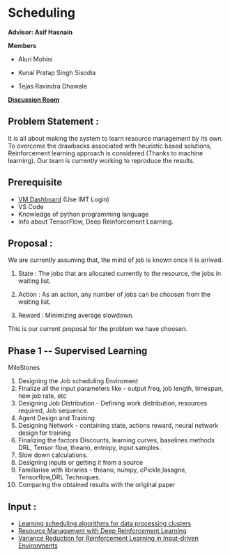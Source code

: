 # Scheduling

**Advisor: Asif Hasnain**

**Members**

* Aluri Mohini

* Kunal Pratap Singh Sisodia

* Tejas Ravindra Dhawale

**[Discussion Room](https://bbb.imt.uni-paderborn.de/b/asi-nrc-egt)**


## Problem Statement :

  It is all about making the system to learn resource management by its own.
  To overcome the drawbacks associated with  heuristic based solutions, Reinforcement learning approach is considered (Thanks to machine learning).
  Our team is currently working to reproduce the results.

## Prerequisite

  * [VM Dashboard](https://vsc.cs.uni-paderborn.de/ui/) (Use IMT Login)
  * VS Code
  * Knowledge of python programming language
  * Info about TensorFlow, Deep Reinforcement Learning.

## Proposal :

We are currently assuming that, the mind of job is known once it is arrived.

1) State : The jobs that are allocated currently to the resource, 
           the jobs in waiting list.
		   
2) Action : As an action, any number of jobs can be choosen from the waiting list.

3) Reward : Minimizing average slowdown.

This is our current proposal for the problem we have choosen. 

## Phase 1 -- Supervised Learning

MileStones

1) Designing the Job scheduling Enviroment
2) Finalize all the input parameters like - output freq, job length, timespan, new job rate, etc
3) Designing Job Distribution - Defining work distribution, resources required, Job sequence.
3) Agent Design and Training
4) Designing Network - containing state, actions reward, neural network design for training
5) Finalizing the factors Discounts, learning curves, baselines methods DRL, Tensor flow, theano, entropy, input samples.
6) Slow down calculations.
7) Designing inputs or getting it from a source
8) Familiarise with libraries - theano, numpy, cPickle,lasagne, Tensorflow,DRL Techniques.
9) Comparing the obtained results with the original paper

## Input :

* [Learning scheduling algorithms for data processing clusters](https://web.mit.edu/decima/content/sigcomm-2019.pdf)
* [Resource Management with Deep Reinforcement Learning](https://people.csail.mit.edu/alizadeh/papers/deeprm-hotnets16.pdf)
* [Variance Reduction for Reinforcement Learning in Input-driven Environments](https://people.csail.mit.edu/malte/pub/papers/2019-iclr-variance.pdf)
